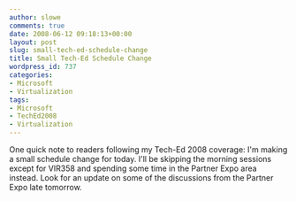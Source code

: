```yaml
---
author: slowe
comments: true
date: 2008-06-12 09:18:13+00:00
layout: post
slug: small-tech-ed-schedule-change
title: Small Tech-Ed Schedule Change
wordpress_id: 737
categories:
- Microsoft
- Virtualization
tags:
- Microsoft
- TechEd2008
- Virtualization
---
```


One quick note to readers following my Tech-Ed 2008 coverage: I'm making a small schedule change for today. I'll be skipping the morning sessions except for VIR358 and spending some time in the Partner Expo area instead. Look for an update on some of the discussions from the Partner Expo late tomorrow.

